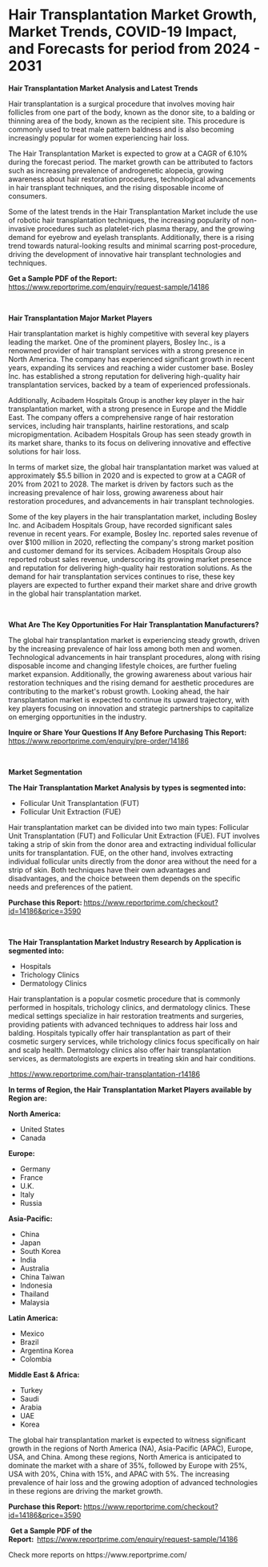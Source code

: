 <p><h1>Hair Transplantation Market Growth, Market Trends, COVID-19 Impact, and Forecasts for period from 2024 - 2031</h1></p><p><strong>Hair Transplantation Market Analysis and Latest Trends</strong></p>
<p><p>Hair transplantation is a surgical procedure that involves moving hair follicles from one part of the body, known as the donor site, to a balding or thinning area of the body, known as the recipient site. This procedure is commonly used to treat male pattern baldness and is also becoming increasingly popular for women experiencing hair loss.</p><p>The Hair Transplantation Market is expected to grow at a CAGR of 6.10% during the forecast period. The market growth can be attributed to factors such as increasing prevalence of androgenetic alopecia, growing awareness about hair restoration procedures, technological advancements in hair transplant techniques, and the rising disposable income of consumers.</p><p>Some of the latest trends in the Hair Transplantation Market include the use of robotic hair transplantation techniques, the increasing popularity of non-invasive procedures such as platelet-rich plasma therapy, and the growing demand for eyebrow and eyelash transplants. Additionally, there is a rising trend towards natural-looking results and minimal scarring post-procedure, driving the development of innovative hair transplant technologies and techniques.</p></p>
<p><strong>Get a Sample PDF of the Report:&nbsp;</strong> <a href="https://www.reportprime.com/enquiry/request-sample/14186">https://www.reportprime.com/enquiry/request-sample/14186</a></p>
<p>&nbsp;</p>
<p><strong>Hair Transplantation Major Market Players</strong></p>
<p><p>Hair transplantation market is highly competitive with several key players leading the market. One of the prominent players, Bosley Inc., is a renowned provider of hair transplant services with a strong presence in North America. The company has experienced significant growth in recent years, expanding its services and reaching a wider customer base. Bosley Inc. has established a strong reputation for delivering high-quality hair transplantation services, backed by a team of experienced professionals.</p><p>Additionally, Acibadem Hospitals Group is another key player in the hair transplantation market, with a strong presence in Europe and the Middle East. The company offers a comprehensive range of hair restoration services, including hair transplants, hairline restorations, and scalp micropigmentation. Acibadem Hospitals Group has seen steady growth in its market share, thanks to its focus on delivering innovative and effective solutions for hair loss.</p><p>In terms of market size, the global hair transplantation market was valued at approximately $5.5 billion in 2020 and is expected to grow at a CAGR of 20% from 2021 to 2028. The market is driven by factors such as the increasing prevalence of hair loss, growing awareness about hair restoration procedures, and advancements in hair transplant technologies.</p><p>Some of the key players in the hair transplantation market, including Bosley Inc. and Acibadem Hospitals Group, have recorded significant sales revenue in recent years. For example, Bosley Inc. reported sales revenue of over $100 million in 2020, reflecting the company's strong market position and customer demand for its services. Acibadem Hospitals Group also reported robust sales revenue, underscoring its growing market presence and reputation for delivering high-quality hair restoration solutions. As the demand for hair transplantation services continues to rise, these key players are expected to further expand their market share and drive growth in the global hair transplantation market.</p></p>
<p>&nbsp;</p>
<p><strong>What Are The Key Opportunities For Hair Transplantation Manufacturers?</strong></p>
<p><p>The global hair transplantation market is experiencing steady growth, driven by the increasing prevalence of hair loss among both men and women. Technological advancements in hair transplant procedures, along with rising disposable income and changing lifestyle choices, are further fueling market expansion. Additionally, the growing awareness about various hair restoration techniques and the rising demand for aesthetic procedures are contributing to the market's robust growth. Looking ahead, the hair transplantation market is expected to continue its upward trajectory, with key players focusing on innovation and strategic partnerships to capitalize on emerging opportunities in the industry.</p></p>
<p><strong>Inquire or Share Your Questions If Any Before Purchasing This Report:</strong> <a href="https://www.reportprime.com/enquiry/pre-order/14186">https://www.reportprime.com/enquiry/pre-order/14186</a></p>
<p>&nbsp;</p>
<p><strong>Market Segmentation</strong></p>
<p><strong>The Hair Transplantation Market Analysis by types is segmented into:</strong></p>
<p><ul><li>Follicular Unit Transplantation (FUT)</li><li>Follicular Unit Extraction (FUE)</li></ul></p>
<p><p>Hair transplantation market can be divided into two main types: Follicular Unit Transplantation (FUT) and Follicular Unit Extraction (FUE). FUT involves taking a strip of skin from the donor area and extracting individual follicular units for transplantation. FUE, on the other hand, involves extracting individual follicular units directly from the donor area without the need for a strip of skin. Both techniques have their own advantages and disadvantages, and the choice between them depends on the specific needs and preferences of the patient.</p></p>
<p><strong>Purchase this Report:&nbsp;</strong><a href="https://www.reportprime.com/checkout?id=14186&price=3590">https://www.reportprime.com/checkout?id=14186&price=3590</a></p>
<p>&nbsp;</p>
<p><strong>The Hair Transplantation Market Industry Research by Application is segmented into:</strong></p>
<p><ul><li>Hospitals</li><li>Trichology Clinics</li><li>Dermatology Clinics</li></ul></p>
<p><p>Hair transplantation is a popular cosmetic procedure that is commonly performed in hospitals, trichology clinics, and dermatology clinics. These medical settings specialize in hair restoration treatments and surgeries, providing patients with advanced techniques to address hair loss and balding. Hospitals typically offer hair transplantation as part of their cosmetic surgery services, while trichology clinics focus specifically on hair and scalp health. Dermatology clinics also offer hair transplantation services, as dermatologists are experts in treating skin and hair conditions.</p></p>
<p><a href="https://www.reportprime.com/hair-transplantation-r14186">&nbsp;https://www.reportprime.com/hair-transplantation-r14186</a></p>
<p><strong>In terms of Region, the Hair Transplantation Market Players available by Region are:</strong></p>
<p>
    <p> <strong> North America: </strong>
        <ul>
            <li>United States</li>
            <li>Canada</li>
        </ul>
        </p> 
    <p> <strong> Europe: </strong>
        <ul>
            <li>Germany</li>
            <li>France</li>
            <li>U.K.</li>
            <li>Italy</li>
            <li>Russia</li>
        </ul>
        </p> 
    <p> <strong> Asia-Pacific: </strong>
        <ul>
            <li>China</li>
            <li>Japan</li>
            <li>South Korea</li>
            <li>India</li>
            <li>Australia</li>
            <li>China Taiwan</li>
            <li>Indonesia</li>
            <li>Thailand</li>
            <li>Malaysia</li>
        </ul>
        </p> 
    <p> <strong> Latin America: </strong>
        <ul>
            <li>Mexico</li>
            <li>Brazil</li>
            <li>Argentina Korea</li>
            <li>Colombia</li>
        </ul>
        </p> 
    <p> <strong> Middle East & Africa: </strong>
        <ul>
            <li>Turkey</li>
            <li>Saudi</li>
            <li>Arabia</li>
            <li>UAE</li>
            <li>Korea</li>
        </ul>
    </p>
    </p>
<p><p>The global hair transplantation market is expected to witness significant growth in the regions of North America (NA), Asia-Pacific (APAC), Europe, USA, and China. Among these regions, North America is anticipated to dominate the market with a share of 35%, followed by Europe with 25%, USA with 20%, China with 15%, and APAC with 5%. The increasing prevalence of hair loss and the growing adoption of advanced technologies in these regions are driving the market growth.</p></p>
<p><strong>Purchase this Report: </strong><a href="https://www.reportprime.com/checkout?id=14186&price=3590">https://www.reportprime.com/checkout?id=14186&price=3590</a></p>
<p>&nbsp;<strong>Get a Sample PDF of the Report:&nbsp;&nbsp;</strong><a href="https://www.reportprime.com/enquiry/request-sample/14186">https://www.reportprime.com/enquiry/request-sample/14186</a></p>
<p><strong></strong></p>
<p>Check more reports on https://www.reportprime.com/</p>